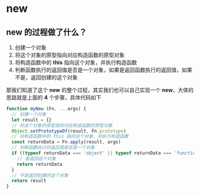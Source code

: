 # new

## **new** 的过程做了什么？
1. 创建一个对象
2. 将这个对象的原型指向对应构造函数的原型对象
3. 将构造函数中的 **this** 指向这个对象，并执行构造函数
4. 判断函数执行的返回值是否是一个对象，如果是返回函数执行的返回值，如果不是，返回创建的这个对象

那我们知道了这个 **new** 的整个过程，其实我们也可以自己实现一个 **new**，大体的思路就是上面的 **4** 个步骤，具体代码如下
```javascript
function myNew (Fn, ...args) {
  // 创建一个对象
  let result = {}
  // 将这个对象的原型指向对应构造函数的原型对象
  Object.setPrototypeOf(result, Fn.prototype)
  // 将构造函数中的 this 指向这个对象，并执行构造函数
  const returnData = Fn.apply(result, args)
  // 判断函数执行的返回值是否是一个对象
  if ((typeof returnData === 'object' || typeof returnData === 'function') && returnData !== null) {
    // 是返回这个对象
    return returnData
  }
  // 不是返回创建的这个对象
  return result
}
```